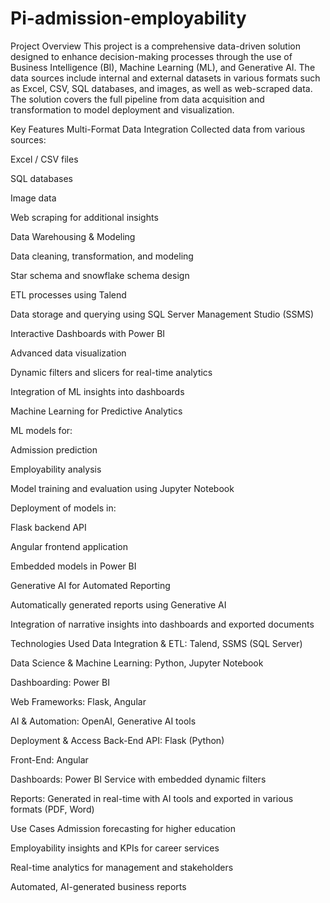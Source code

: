 # Pi-admission-employability
Project Overview
This project is a comprehensive data-driven solution designed to enhance decision-making processes through the use of Business Intelligence (BI), Machine Learning (ML), and Generative AI. The data sources include internal and external datasets in various formats such as Excel, CSV, SQL databases, and images, as well as web-scraped data. The solution covers the full pipeline from data acquisition and transformation to model deployment and visualization.

Key Features
Multi-Format Data Integration Collected data from various sources:

Excel / CSV files

SQL databases

Image data

Web scraping for additional insights

Data Warehousing & Modeling

Data cleaning, transformation, and modeling

Star schema and snowflake schema design

ETL processes using Talend

Data storage and querying using SQL Server Management Studio (SSMS)

Interactive Dashboards with Power BI

Advanced data visualization

Dynamic filters and slicers for real-time analytics

Integration of ML insights into dashboards

Machine Learning for Predictive Analytics

ML models for:

Admission prediction

Employability analysis

Model training and evaluation using Jupyter Notebook

Deployment of models in:

Flask backend API

Angular frontend application

Embedded models in Power BI

Generative AI for Automated Reporting

Automatically generated reports using Generative AI

Integration of narrative insights into dashboards and exported documents

Technologies Used
Data Integration & ETL: Talend, SSMS (SQL Server)

Data Science & Machine Learning: Python, Jupyter Notebook

Dashboarding: Power BI

Web Frameworks: Flask, Angular

AI & Automation: OpenAI, Generative AI tools

Deployment & Access
Back-End API: Flask (Python)

Front-End: Angular

Dashboards: Power BI Service with embedded dynamic filters

Reports: Generated in real-time with AI tools and exported in various formats (PDF, Word)

Use Cases
Admission forecasting for higher education

Employability insights and KPIs for career services

Real-time analytics for management and stakeholders

Automated, AI-generated business reports
